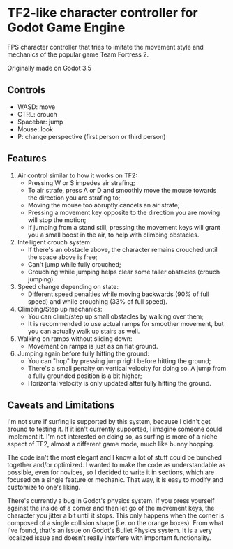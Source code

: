 # TF2-like character controller for Godot Game Engine
FPS character controller that tries to imitate the movement style and mechanics of the popular game Team Fortress 2. 

Originally made on Godot 3.5

## Controls
* WASD: move
* CTRL: crouch
* Spacebar: jump
* Mouse: look
* P: change perspective (first person or third person)

## Features
1. Air control similar to how it works on TF2:
	* Pressing W or S impedes air strafing;
	* To air strafe, press A or D and smoothly move the mouse towards the direction you are strafing to;
	* Moving the mouse too abruptly cancels an air strafe;
	* Pressing a movement key opposite to the direction you are moving will stop the motion;
	* If jumping from a stand still, pressing the movement keys will grant you a small boost in the air, to help with climbing obstacles.
2. Intelligent crouch system:
	* If there's an obstacle above, the character remains crouched until the space above is free;
	* Can't jump while fully crouched;
	* Crouching while jumping helps clear some taller obstacles (crouch jumping).
3. Speed change depending on state:
	* Different speed penalties while moving backwards (90% of full speed) and while crouching (33% of full speed).
4. Climbing/Step up mechanics:
	* You can climb/step up small obstacles by walking over them;
	* It is recommended to use actual ramps for smoother movement, but you can actually walk up stairs as well.
5. Walking on ramps without sliding down:
	* Movement on ramps is just as on flat ground.
6. Jumping again before fully hitting the ground:
	* You can "hop" by pressing jump right before hitting the ground;
	* There's a small penalty on vertical velocity for doing so. A jump from a fully grounded position is a bit higher;
	* Horizontal velocity is only updated after fully hitting the ground.

## Caveats and Limitations

I'm not sure if surfing is supported by this system, because I didn't get around to testing it. If it isn't currently supported, I imagine someone could implement it. I'm not interested on doing so, as surfing is more of a niche aspect of TF2, almost a different game mode, much like bunny hopping.

The code isn't the most elegant and I know a lot of stuff could be bunched together and/or optimized. I wanted to make the code as understandable as possible, even for novices, so I decided to write it in sections, which are focused on a single feature or mechanic. That way, it is easy to modify and customize to one's liking.

There's currently a bug in Godot's physics system. If you press yourself against the inside of a corner and then let go of the movement keys, the character you jitter a bit until it stops. This only happens when the corner is composed of a single collision shape (i.e. on the orange boxes). From what I've found, that's an issue on Godot's Bullet Physics system. It is a very localized issue and doesn't really interfere with important functionality.